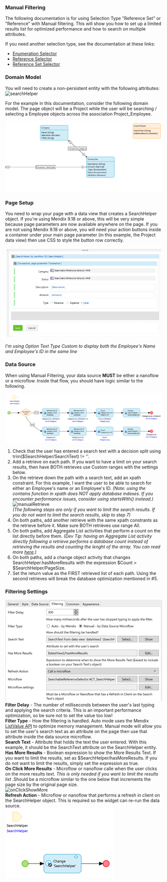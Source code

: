 ### Manual Filtering
The following documentation is for using Selection Type "Reference Set" or "Reference" with Manual filtering. This will show you how to set up a limited results list for optimized performance and how to search on multiple attributes.  

If you need another selection type, see the documentation at these links:
-   [Enumeration Selector](https://github.com/bsgriggs/mendix9-searchable-reference-selector/blob/master/docs/Enumeration.md)
-   [Reference Selector](https://github.com/bsgriggs/mendix9-searchable-reference-selector/blob/master/docs/Reference.md)
-   [Reference Set Selector](https://github.com/bsgriggs/mendix9-searchable-reference-selector/blob/master/docs/ReferenceSet.md)

### Domain Model
You will need to create a non-persistent entity with the following attributes:
![searchHelper](https://github.com/bsgriggs/mendix9-searchable-reference-selector/blob/media/v2/searchHelper.png)

For the example in this documentation, consider the following domain model. The page object will be a Project while the user will be searching / selecting a Employee objects across the association Project_Employee.

![domain](https://github.com/bsgriggs/mendix9-searchable-reference-selector/blob/media/v2/domain.png)  

### Page Setup  
You need to wrap your page with a data view that creates a SearchHelper object. If you're using Mendix 9.18 or above, this will be very simple because page parameters are now available anywhere on the page. If you are not using Mendix 9.18 or above, you will need your action buttons inside a container under your main page parameter (in this example, the Project data view) then use CSS to style the button row correctly.  

![filteringManualPage](https://github.com/bsgriggs/mendix9-searchable-reference-selector/blob/media/v2/filteringManualPage.png)  

*I'm using Option Text Type Custom to display both the Employee's Name and Employee's ID in the same line*

### Data Source  
When using Manual Filtering, your data source **MUST** be either a nanoflow or a microflow. Inside that flow, you should have logic similar to the following. 

![filteringManualDataSource](https://github.com/bsgriggs/mendix9-searchable-reference-selector/blob/media/v2/filteringManualDataSource.png)  

1. Check that the user has entered a search text with a decision split using trim($SearchHelper/SearchText) != ''.  
2. Add a retrieve on each path. If you want to have a limit on your search results, then have BOTH retrieves use Custom ranges with the settings below.  
3. On the retrieve down the path with a search text, add an xpath constraint. For this example, I want the user to be able to search for either an Employee's name or an Employee's ID. *(Note: using the contains function in xpath does NOT apply database indexes. If you encounter performance issues, consider using startsWith() instead.)*  
![manualRetrieve](https://github.com/bsgriggs/mendix9-searchable-reference-selector/blob/media/v2/manualRetrieve.png)  
*(The following steps are only if you want to limit the search results. If you do not want to limit the search results, skip to step 7)*  
4. On both paths, add another retrieve with the same xpath constrants as the retrieve before it. Make sure BOTH retrieves use range All.  
5. On both paths, add Aggregate List activities that perform a count on the list directly before them. *(Dev Tip: having an Aggregate List activity directly following a retrieve performs a database count instead of retrieving the results and counting the lenght of the array. You can read more [here](https://docs.mendix.com/refguide/aggregate-list/#5-optimizing-aggregate-activities).)*  
6. On both paths, add a change object activity that changes SearchHelper.hasMoreResults with the expression $Count > $SearchHelper/PageSize.  
7. Set the return value as the FIRST retrieved list of each path. Using the second retrieves will break the database optimization mentioned in #5.  

### Filtering Settings  
![filteringSet](https://github.com/bsgriggs/mendix9-searchable-reference-selector/blob/media/v2/filteringManual.png)  
**Filter Delay** - The number of milliseconds between the user's last typing and applying the search criteria. This is an important performance optimization, so be sure not to set the value too low!  
**Filter Type** - How the filtering is handled. Auto mode uses the Mendix [ListValue API](https://docs.mendix.com/apidocs-mxsdk/apidocs/pluggable-widgets-client-apis-list-values/) to optimize memory management. Manual mode will allow you to set the user's search text as an attribute on the page then use that attribute inside the data source microflow.   
**Search Text** - Attribute that holds the text the user entered. With this example, it should be the SearchText attribute on the SearchHelper entity.  
**Has More Results** - Boolean expression to show the More Results Text. If you want to limit the results, set as $SearchHelper/hasMoreResults. If you do not want to limit the results, simply set the expression as true.  
**On Click More Results** - Microflow or nanoflow calle when the user clicks on the more results text. *This is only needed if you want to limit the results list* .Should be a microflow similar to the one below that increments the page size by the original page size.  
![onClickShowMore](https://github.com/bsgriggs/mendix9-searchable-reference-selector/blob/media/v2/onClickShowMore.png)  
**Refresh Action** - Microflow or nanoflow that performs a refresh in client on the SearchHelper object. This is required so the widget can re-run the data source.  
![refresh](https://github.com/bsgriggs/mendix9-searchable-reference-selector/blob/media/v2/refresh.png)  


